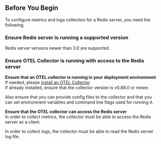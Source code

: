 ## Before You Begin  

To configure metrics and logs collection for a Redis server, you need the following.

### Ensure Redis server is running a supported version

Redis server versions newer than 3.0 are supported.

### Ensure OTEL Collector is running with access to the Redis server

**Ensure that an OTEL collector is running in your deployment environment**  
If needed, please [install an OTEL Collector](https://signoz.io/docs/tutorial/opentelemetry-binary-usage-in-virtual-machine/)  
If already installed, ensure that the collector version is v0.88.0 or newer.  

Also ensure that you can provide config files to the collector and that you can set environment variables and command line flags used for running it.  

**Ensure that the OTEL collector can access the Redis server**  
In order to collect metrics, the collector must be able to access the Redis server as a client.

In order to collect logs, the collector must be able to read the Redis server log file.
